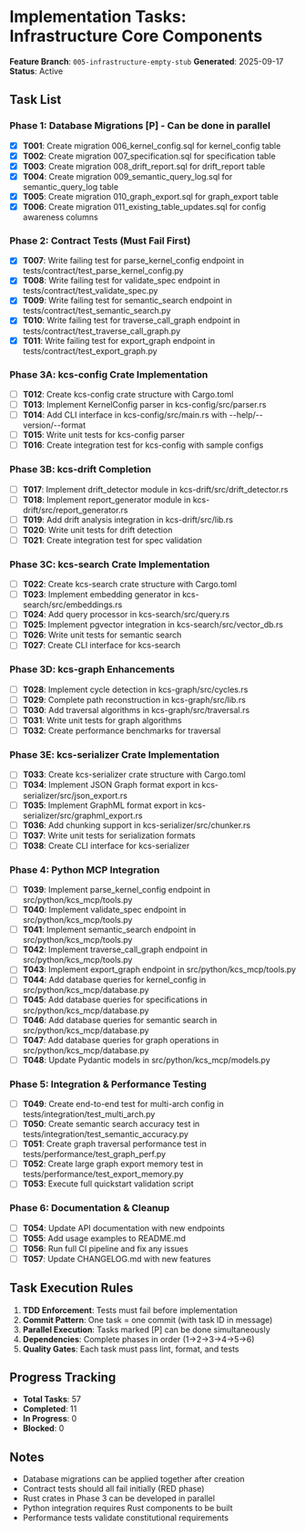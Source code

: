 # Implementation Tasks: Infrastructure Core Components

**Feature Branch**: `005-infrastructure-empty-stub`
**Generated**: 2025-09-17
**Status**: Active

## Task List

### Phase 1: Database Migrations [P] - Can be done in parallel

- [x] **T001**: Create migration 006_kernel_config.sql for kernel_config table
- [x] **T002**: Create migration 007_specification.sql for specification table
- [x] **T003**: Create migration 008_drift_report.sql for drift_report table
- [x] **T004**: Create migration 009_semantic_query_log.sql for semantic_query_log table
- [x] **T005**: Create migration 010_graph_export.sql for graph_export table
- [x] **T006**: Create migration 011_existing_table_updates.sql for config awareness columns

### Phase 2: Contract Tests (Must Fail First)

- [x] **T007**: Write failing test for parse_kernel_config endpoint in tests/contract/test_parse_kernel_config.py
- [x] **T008**: Write failing test for validate_spec endpoint in tests/contract/test_validate_spec.py
- [x] **T009**: Write failing test for semantic_search endpoint in tests/contract/test_semantic_search.py
- [x] **T010**: Write failing test for traverse_call_graph endpoint in tests/contract/test_traverse_call_graph.py
- [x] **T011**: Write failing test for export_graph endpoint in tests/contract/test_export_graph.py

### Phase 3A: kcs-config Crate Implementation

- [ ] **T012**: Create kcs-config crate structure with Cargo.toml
- [ ] **T013**: Implement KernelConfig parser in kcs-config/src/parser.rs
- [ ] **T014**: Add CLI interface in kcs-config/src/main.rs with --help/--version/--format
- [ ] **T015**: Write unit tests for kcs-config parser
- [ ] **T016**: Create integration test for kcs-config with sample configs

### Phase 3B: kcs-drift Completion

- [ ] **T017**: Implement drift_detector module in kcs-drift/src/drift_detector.rs
- [ ] **T018**: Implement report_generator module in kcs-drift/src/report_generator.rs
- [ ] **T019**: Add drift analysis integration in kcs-drift/src/lib.rs
- [ ] **T020**: Write unit tests for drift detection
- [ ] **T021**: Create integration test for spec validation

### Phase 3C: kcs-search Crate Implementation

- [ ] **T022**: Create kcs-search crate structure with Cargo.toml
- [ ] **T023**: Implement embedding generator in kcs-search/src/embeddings.rs
- [ ] **T024**: Add query processor in kcs-search/src/query.rs
- [ ] **T025**: Implement pgvector integration in kcs-search/src/vector_db.rs
- [ ] **T026**: Write unit tests for semantic search
- [ ] **T027**: Create CLI interface for kcs-search

### Phase 3D: kcs-graph Enhancements

- [ ] **T028**: Implement cycle detection in kcs-graph/src/cycles.rs
- [ ] **T029**: Complete path reconstruction in kcs-graph/src/lib.rs
- [ ] **T030**: Add traversal algorithms in kcs-graph/src/traversal.rs
- [ ] **T031**: Write unit tests for graph algorithms
- [ ] **T032**: Create performance benchmarks for traversal

### Phase 3E: kcs-serializer Crate Implementation

- [ ] **T033**: Create kcs-serializer crate structure with Cargo.toml
- [ ] **T034**: Implement JSON Graph format export in kcs-serializer/src/json_export.rs
- [ ] **T035**: Implement GraphML format export in kcs-serializer/src/graphml_export.rs
- [ ] **T036**: Add chunking support in kcs-serializer/src/chunker.rs
- [ ] **T037**: Write unit tests for serialization formats
- [ ] **T038**: Create CLI interface for kcs-serializer

### Phase 4: Python MCP Integration

- [ ] **T039**: Implement parse_kernel_config endpoint in src/python/kcs_mcp/tools.py
- [ ] **T040**: Implement validate_spec endpoint in src/python/kcs_mcp/tools.py
- [ ] **T041**: Implement semantic_search endpoint in src/python/kcs_mcp/tools.py
- [ ] **T042**: Implement traverse_call_graph endpoint in src/python/kcs_mcp/tools.py
- [ ] **T043**: Implement export_graph endpoint in src/python/kcs_mcp/tools.py
- [ ] **T044**: Add database queries for kernel_config in src/python/kcs_mcp/database.py
- [ ] **T045**: Add database queries for specifications in src/python/kcs_mcp/database.py
- [ ] **T046**: Add database queries for semantic search in src/python/kcs_mcp/database.py
- [ ] **T047**: Add database queries for graph operations in src/python/kcs_mcp/database.py
- [ ] **T048**: Update Pydantic models in src/python/kcs_mcp/models.py

### Phase 5: Integration & Performance Testing

- [ ] **T049**: Create end-to-end test for multi-arch config in tests/integration/test_multi_arch.py
- [ ] **T050**: Create semantic search accuracy test in tests/integration/test_semantic_accuracy.py
- [ ] **T051**: Create graph traversal performance test in tests/performance/test_graph_perf.py
- [ ] **T052**: Create large graph export memory test in tests/performance/test_export_memory.py
- [ ] **T053**: Execute full quickstart validation script

### Phase 6: Documentation & Cleanup

- [ ] **T054**: Update API documentation with new endpoints
- [ ] **T055**: Add usage examples to README.md
- [ ] **T056**: Run full CI pipeline and fix any issues
- [ ] **T057**: Update CHANGELOG.md with new features

## Task Execution Rules

1. **TDD Enforcement**: Tests must fail before implementation
2. **Commit Pattern**: One task = one commit (with task ID in message)
3. **Parallel Execution**: Tasks marked [P] can be done simultaneously
4. **Dependencies**: Complete phases in order (1→2→3→4→5→6)
5. **Quality Gates**: Each task must pass lint, format, and tests

## Progress Tracking

- **Total Tasks**: 57
- **Completed**: 11
- **In Progress**: 0
- **Blocked**: 0

## Notes

- Database migrations can be applied together after creation
- Contract tests should all fail initially (RED phase)
- Rust crates in Phase 3 can be developed in parallel
- Python integration requires Rust components to be built
- Performance tests validate constitutional requirements
